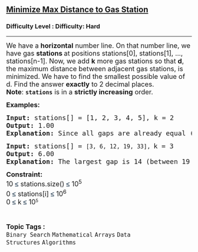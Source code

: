 <h2><a href="https://www.geeksforgeeks.org/problems/minimize-max-distance-to-gas-station/1">Minimize Max Distance to Gas Station</a></h2><h3>Difficulty Level : Difficulty: Hard</h3><hr><div class="problems_problem_content__Xm_eO"><p><span style="font-size: 18px;">We have a <strong>horizontal</strong> number line. On that number line, we have gas <strong>stations </strong>at positions stations[0], stations[1], ..., stations[n-1]. Now, we add <strong>k</strong> more gas stations so that <strong>d</strong>, the maximum distance between adjacent gas stations, is minimized. We have to find the smallest possible value of d. Find the answer <strong>exactly</strong> to 2 decimal places.<br><strong>Note</strong>:&nbsp;</span><strong style="font-size: 18px;"><code>stations</code></strong><span style="font-size: 18px;"> is in a </span><strong style="font-size: 18px;">strictly increasing</strong><span style="font-size: 18px;"> order.</span></p>
<p><span style="font-size: 18px;"><strong>Examples:</strong></span></p>
<pre><span style="font-size: 18px;"><strong><span style="font-size: 18px;">Input:</span> </strong></span><span style="font-size: 18px;">stations[] = [1, 2, 3, 4, 5], </span><span style="font-size: 18px;">k = 2</span>
<span style="font-size: 18px;"><strong>Output:</strong> 1.00</span>
<span style="font-size: 18px;"><strong>Explanation: </strong>Since all gaps are already equal (1 unit each), adding extra stations in between does not reduce the maximum distance.</span></pre>
<pre><span style="font-size: 18px;"><strong><span style="font-size: 18px;">Input:</span> </strong></span><span style="font-size: 18px;">stations[] = <code>[3, 6, 12, 19, 33],</code></span> <span style="font-size: 18px;">k = 3</span><br><span style="font-size: 18px;"><strong>Output:</strong> 6.00</span> <br><span style="font-size: 18px;"><strong><span style="font-size: 18px;">Explanation: </span></strong><span style="font-size: 18px;">The largest gap is 14 (between 19 and 33). Adding 2 stations there splits it into approx 4.67. The next largest gap is 7 (between 12 and 19). Adding 1 station splits it into 3.5. Now the maximum gap left is 6.</span></span></pre>
<p><span style="font-size: 18px;"><strong>Constraint:</strong><br>10&nbsp;</span><span style="background-color: #ffffff; color: #001d35; font-family: 'Google Sans', Arial, sans-serif; font-size: 18px;">≤</span><span style="font-size: 18px;">&nbsp;stations.size() </span><span style="background-color: #ffffff; color: #001d35; font-family: 'Google Sans', Arial, sans-serif; font-size: 18px;">≤</span><span style="font-size: 18px;"> 10<sup>5</sup></span><sup><br></sup><span style="font-size: 18px;">0&nbsp;</span><span style="background-color: #ffffff; color: #001d35; font-family: 'Google Sans', Arial, sans-serif; font-size: 18px;">≤</span><span style="font-size: 18px;"> stations[i]&nbsp;</span><span style="background-color: #ffffff; color: #001d35; font-family: 'Google Sans', Arial, sans-serif; font-size: 18px;">≤</span><span style="font-size: 18px;"> 10<sup>6</sup></span><sup><br></sup><span style="font-size: 18px;">0&nbsp;</span><span style="background-color: #ffffff; color: #001d35; font-family: 'Google Sans', Arial, sans-serif; font-size: 18px;">≤</span><span style="font-size: 18px;"> k&nbsp;</span><span style="background-color: #ffffff; color: #001d35; font-family: 'Google Sans', Arial, sans-serif; font-size: 18px;">≤</span><span style="font-size: 18px;">&nbsp;10</span><sup>5</sup></p></div><br><p><span style=font-size:18px><strong>Topic Tags : </strong><br><code>Binary Search</code>&nbsp;<code>Mathematical</code>&nbsp;<code>Arrays</code>&nbsp;<code>Data Structures</code>&nbsp;<code>Algorithms</code>&nbsp;